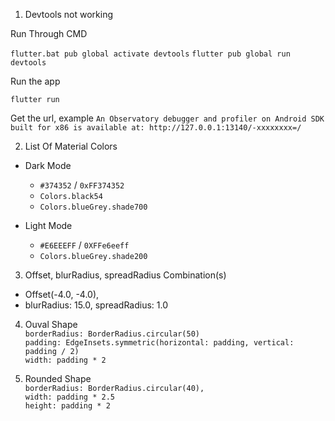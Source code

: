 1. Devtools not working

Run Through CMD

`flutter.bat pub global activate devtools`
`flutter pub global run devtools`


Run the app

`flutter run`


Get the url, example
`An Observatory debugger and profiler on Android SDK built for x86 is available at: http://127.0.0.1:13140/-xxxxxxxx=/`


2. List Of Material Colors

* Dark Mode
  * `#374352` / `0xFF374352`
  * `Colors.black54`
  * `Colors.blueGrey.shade700`


* Light Mode
  * `#E6EEEFF` / `0XFFe6eeff`
  * `Colors.blueGrey.shade200`


3. Offset, blurRadius, spreadRadius Combination(s)
  * Offset(-4.0, -4.0),
  * blurRadius: 15.0, spreadRadius: 1.0

4. Ouval Shape  
  `borderRadius: BorderRadius.circular(50)`  
  `padding: EdgeInsets.symmetric(horizontal: padding, vertical: padding / 2)`  
  `width: padding * 2`  

5. Rounded Shape  
   `borderRadius: BorderRadius.circular(40),`  
   `width: padding * 2.5`  
   `height: padding * 2`  
